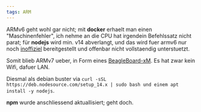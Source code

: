 ```yaml
---
tags: ARM
---
```

ARMv6 geht wohl gar nicht; mit **docker** erhaelt man einen "Maschinenfehler", ich nehme an die CPU hat irgendein Befehlssatz nicht parat; für **nodejs** wird min. v14 abverlangt, und das wird fuer armv6 nur noch [inoffiziel](https://unofficial-builds.nodejs.org/download/) bereitgestellt und offenbar nicht vollstaendig unterstuetzt.

Somit blieb ARMv7 ueber, in Form eines [BeagleBoard-xM](https://beagleboard.org/beagleboard-xm). Es hat zwar kein Wifi, dafuer LAN.

Diesmal als debian buster via
`curl -sSL https://deb.nodesource.com/setup_14.x | sudo bash und einem apt install -y nodejs`.

**npm** wurde anschliessend aktuallisiert; geht doch. 
